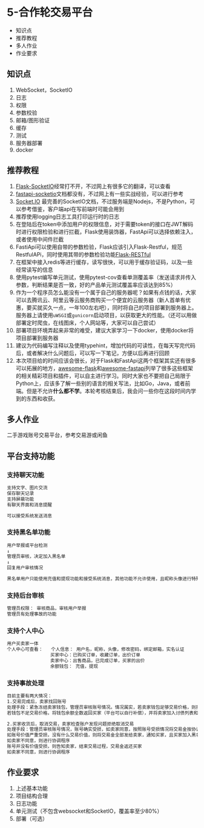 # 5-合作轮交易平台

- 知识点
- 推荐教程
- 多人作业
- 作业要求

## 知识点

1. WebSocket，SocketIO
2. 日志
3. 权限
4. 参数校验
5. 邮箱/图形验证
6. 缓存
7. 测试
8. 服务器部署
9. docker

## 推荐教程

1. [Flask-SocketIO](https://flask-socketio.readthedocs.io/)经常打不开，不过网上有很多它的翻译，可以查看
2. [fastapi-socketio](https://github.com/pyropy/fastapi-socketio)文档都没有，不过网上有一些实战经验，可以进行参考
3. [Socket.IO](https://socket.io/zh-CN/) 最完善的SocketIO文档，不过服务端是Nodejs，不是Python，可以参考借鉴，客户端api在写前端时可能会用到
4. 推荐使用logging日志工具打印运行时的日志
5. 在登陆后在token中添加用户的权限信息，对于需要token的接口在JWT解码时进行权限检验和进行拦截，Flask使用装饰器，FastApi可以选择依赖注入，或者使用中间件拦截
6. FastiApi可以使用自带的参数检验，Flask应该引入Flask-Restful，规范RestfulAPi，同时使用其带的参数检验功能[Flask-RESTful](http://www.pythondoc.com/Flask-RESTful/index.html)
7. 在框架中接入redis等进行缓存，读写很快，可以用于缓存验证码，以及一些经常读写的信息
8. 使用pytest编写单元测试，使用pytest-cov查看单测覆盖率（发送请求并传入参数，判断结果是否一致，好的产品单元测试覆盖率应该达到85%）
9. 作为一个程序员怎么能没有一个属于自己的服务器呢？如果有点钱的话，大家可以去腾讯云、阿里云等云服务商购买一个便宜的云服务器（新人首单有优惠，要买就买久一点，一年100左右吧），同时将自己的项目部署到服务器上。服务器上请使用`uWSGI`或`gunicorn`启动项目，以获取更大的性能。（还可以用做部署定时爬虫，在线图床，个人网站等，大家可以自己尝试）
10. 部署项目环境弄起来非常的难受，建议大家学习一下docker，使用docker将项目部署到服务器
11. 建议为代码编写注释以及使用typehint，增加代码的可读性，在每天写完代码后，或者解决什么问题后，可以写一下笔记，方便以后再进行回顾
12. 本次项目给的时间应该会很长，对于Flask和FastApi这两个框架其实还有很多可以拓展的地方，[awesome-flask](https://github.com/humiaozuzu/awesome-flask)和[awesome-fastapi](https://github.com/mjhea0/awesome-fastapi)列举了很多这些框架的相关精彩项目和插件，可以自主进行学习。同时大家也不要把自己局限于Python上，应该多了解一些别的语言的相关写法，比如Go，Java，或者前端。但是不允许**什么都不学**。本轮考核结束后，我会问一些你在这段时间内学到的东西和收获。

## 多人作业

二手游戏账号交易平台，参考交易游或闲鱼 

## 平台支持功能

### 支持聊天功能

```txt
支持文字、图片交流
保存聊天记录
支持屏蔽功能
有聊天界面和消息提醒

可以接受系统发送消息
```

### 支持黑名单功能

```txt
用户举报或平台检测
↓
管理员审核，决定加入黑名单
↓
回复用户审核情况

黑名单用户只能使用充值和提现功能和接受系统消息，其他功能不允许使用，且昵称头像进行特殊处理
```

### 支持后台审核

```txt
管理员权限： 审核商品，审核用户举报
管理员有处理事故的功能
```

### 支持个人中心

```txt
用户买卖家一体
个人中心可查看：   个人信息： 用户名，昵称，头像，修改密码，绑定邮箱，实名认证
				买家中心：已购买订单，收藏订单，出价订单
				卖家中心：出售商品，已完成订单，买家的出价
				余额钱包： 充值，提现
```

### 支持事故处理

```txt
目前主要有两大情况：
1.交易完成后，卖家找回账号
处理手段：紧急冻结卖家钱包，管理员审核账号情况。情况属实，若卖家钱包足够交易价格，则按交易价格返回给买家，解冻卖家钱包，将卖家加入黑名单；
若钱包不足交易价格，将钱包余额全数返回买家（平台可以自行补偿），并将卖家加入讨债列表和黑名单

2.买家收货后，取消交易，卖家检查账户发现问题拒绝取消交易
处理手段：管理员审核账号情况，账号确实受损，如卖家同意，按照账号受损情况将交易金按协议比例发给卖家，剩余交易金返回买家
如账号价值严重受损，没有什么交易价值，则将交易金全部发给卖家，通知买家，且买家加入黑名单
如卖家不同意，则进行协调程序
账号并没有价值受损，则告知卖家，结束交易过程，交易金返还买家
如卖家不同意，则进行协调程序
```

## 作业要求

1. 上述基本功能
2. 项目结构合理
3. 日志功能
4. 单元测试（不包含websocket和SocketIO，覆盖率至少80%）
5. 部署（可选）
